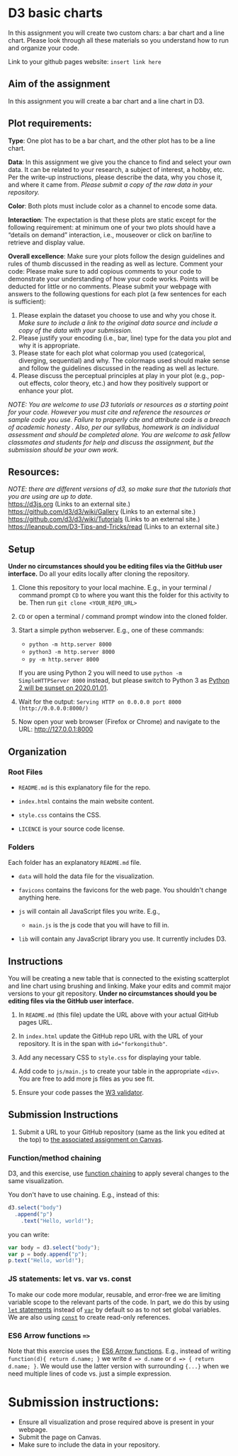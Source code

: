 # D3 basic charts

In this assignment you will create two custom chars: a bar chart and a line chart. Please look through all these materials so you understand how to run and organize your code.

Link to your github pages website: `insert link here`

## Aim of the assignment

In this assignment you will create a bar chart and a line chart in D3.

## Plot requirements:

**Type**: ​One plot has to be a bar chart, and the other plot has to be a line chart.

**Data**: ​In this assignment we give you the chance to find and select your own data. It can be related to your research, a subject of interest, a hobby, etc. Per the write-up instructions, please describe the data, why you chose it, and where it came from.
*Please submit a copy of the raw data in your repository.*

**Color**: ​Both plots must include color as a channel to encode some data.

**Interaction**: ​The expectation is that these plots are static except for the following requirement: at minimum one of your two plots should have a “details on demand” interaction, i.e., mouseover or click on bar/line to retrieve and display value.

**Overall excellence**: Make sure your plots follow the design guidelines and rules of thumb discussed in the reading as well as lecture. Comment your code: Please make sure to add copious comments to your code to demonstrate your understanding of how your code works. Points will be deducted for little or no comments. Please submit your webpage with answers to the following questions for ​each plot (a few sentences for each is sufficient):

1. Please explain the dataset you choose to use and why you chose it.
*Make sure to include a link to the original data source and include a copy of the data with your submission.*
2. Please justify your encoding (i.e., bar, line) type for the data you plot and why it is appropriate.
3. Please state for each plot what colormap you used (categorical, diverging, sequential) and why. The colormaps used should make sense and follow the guidelines discussed in the reading as well as lecture.
4. Please discuss the perceptual principles at play in your plot (e.g., pop-out effects, color theory, etc.) and how they positively support or enhance your plot.

*NOTE: You are welcome to use D3 tutorials or resources as a starting point for your code. However you must cite and reference the resources or sample code you use. Failure to properly cite and attribute code is a breach of academic honesty . Also, per our syllabus, homework is an individual assessment and should be completed alone. You are welcome to ask fellow classmates and students for help and discuss the assignment, but the submission should be your own work.*

## Resources:

*NOTE: there are different versions of d3, so make sure that the tutorials that you are using are up to date.*   
https://d3js.org (Links to an external site.)   
https://github.com/d3/d3/wiki/Gallery (Links to an external site.)   
https://github.com/d3/d3/wiki/Tutorials (Links to an external site.)   
https://leanpub.com/D3-Tips-and-Tricks/read (Links to an external site.)     

## Setup

**Under no circumstances should you be editing files via the GitHub user interface.** Do all your edits locally after cloning the repository.

1. Clone this repository to your local machine. E.g., in your terminal / command prompt `CD` to where you want this the folder for this activity to be. Then run `git clone <YOUR_REPO_URL>`

1. `CD` or open a terminal / command prompt window into the cloned folder.

1. Start a simple python webserver. E.g., one of these commands:
    * `python -m http.server 8000`
    * `python3 -m http.server 8000`
    * `py -m http.server 8000`

    If you are using Python 2 you will need to use `python -m SimpleHTTPServer 8000` instead, but please switch to Python 3 as [Python 2 will be sunset on 2020.01.01](https://www.python.org/doc/sunset-python-2/).

1. Wait for the output: `Serving HTTP on 0.0.0.0 port 8000 (http://0.0.0.0:8000/)`

1. Now open your web browser (Firefox or Chrome) and navigate to the URL: http://127.0.0.1:8000

## Organization

### Root Files
* `README.md` is this explanatory file for the repo.

* `index.html` contains the main website content.

* `style.css` contains the CSS.

* `LICENCE` is your source code license.

### Folders
Each folder has an explanatory `README.md` file.

* `data` will hold the data file for the visualization.

* `favicons` contains the favicons for the web page. You shouldn't change anything here.

* `js` will contain all JavaScript files you write. E.g.,

  * `main.js` is the js code that you will have to fill in.

* `lib` will contain any JavaScript library you use. It currently includes D3.

## Instructions

You will be creating a new table that is connected to the existing scatterplot and line chart using brushing and linking.
Make your edits and commit major versions to your git repository.
**Under no circumstances should you be editing files via the GitHub user interface.**

1. In `README.md` (this file) update the URL above with your actual GitHub pages URL.

2. In `index.html` update the GitHub repo URL with the URL of your repository. It is in the span with `id="forkongithub"`.

3. Add any necessary CSS to `style.css` for displaying your table.

4. Add code to `js/main.js` to create your table in the appropriate `<div>`. You are free to add more js files as you see fit.

5. Ensure your code passes the [W3 validator](https://validator.w3.org/).

## Submission Instructions

1. Submit a URL to your GitHub repository (same as the link you edited at the top) to [the associated assignment on Canvas](https://canvas.instructure.com/courses/1781732/assignments/13383358).

### Function/method chaining

D3, and this exercise, use [function chaining](https://en.wikipedia.org/wiki/Method_chaining) to apply several changes to the same visualization.

You don't have to use chaining.
E.g., instead of this:
```js
d3.select("body")
  .append("p")
    .text("Hello, world!");
```
you can write:
```js
var body = d3.select("body");
var p = body.append("p");
p.text("Hello, world!");
```

### JS statements: let vs. var vs. const

To make our code more modular, reusable, and error-free we are limiting variable scope to the relevant parts of the code.
In part, we do this by using [`let` statements](https://developer.mozilla.org/en-US/docs/Web/JavaScript/Reference/Statements/let) instead of [`var`](https://developer.mozilla.org/en-US/docs/Web/JavaScript/Reference/Statements/var) by default so as to not set global variables.
We are also using [`const`](https://developer.mozilla.org/en-US/docs/Web/JavaScript/Reference/Statements/const) to create read-only references.

### ES6 Arrow functions `=>`

Note that this exercise uses the [ES6 Arrow functions](https://developer.mozilla.org/en-US/docs/Web/JavaScript/Reference/Functions/Arrow_functions).
E.g., instead of writing `function(d){ return d.name; }` we write `d => d.name` or `d => { return d.name; }`. We would use the latter version with surrounding `{...}` when we need multiple lines of code vs. just a simple expression.

# Submission instructions:

  - Ensure all visualization and prose required above is present in your webpage.
  - Submit the page on Canvas.
  - Make sure to include the data in your repository.
